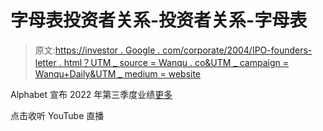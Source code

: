# 字母表投资者关系-投资者关系-字母表

> 原文:[https://investor . Google . com/corporate/2004/IPO-founders-letter . html？UTM _ source = Wanqu . co&UTM _ campaign = Wanqu+Daily&UTM _ medium = website](https://investor.google.com/corporate/2004/ipo-founders-letter.html?utm_source=wanqu.co&utm_campaign=Wanqu+Daily&utm_medium=website)

Alphabet 宣布 2022 年第三季度业绩[更多](/investor/static/pdf/2022Q3_alphabet_earnings_release.pdf?cache=4156e7f)

点击收听 YouTube 直播